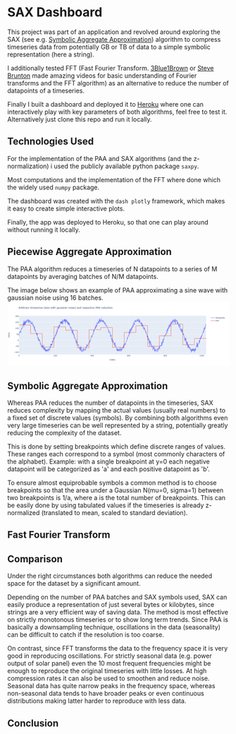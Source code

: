 # SAX Dashboard
This project was part of an application and revolved around exploring the SAX (see e.g. [Symbolic Aggregate Approximation](https://jmotif.github.io/sax-vsm_site/morea/algorithm/SAX.html)) algorithm to compress timeseries data from potentially GB or TB of data to a simple symbolic representation (here a string).

I additionally tested FFT (Fast Fourier Transform. [3Blue1Brown](https://www.youtube.com/watch?v=spUNpyF58BY) or [Steve Brunton](https://youtu.be/E8HeD-MUrjY) made amazing videos for basic understanding of Fourier transforms and the FFT algorithm) as an alternative to reduce the number of datapoints of a timeseries. 

Finally I built a dashboard and deployed it to [Heroku](https://sax-dashboard.herokuapp.com/) where one can interactively play with key parameters of both algorithms, feel free to test it. Alternatively just clone this repo and run it locally.

## Technologies Used
For the implementation of the PAA and SAX algorithms (and the z-normalization) i used the publicly available python package `saxpy`.

Most computations and the implementation of the FFT where done which the widely used `numpy` package.

The dashboard was created with the `dash plotly` framework, which makes it easy to create simple interactive plots.

Finally, the app was deployed to Heroku, so that one can play around without running it locally.

## Piecewise Aggregate Approximation
The PAA algorithm reduces a timeseries of N datapoints to a series of M datapoints by averaging batches of N/M datapoints.

The image below shows an example of PAA approximating a sine wave with gaussian noise using 16 batches.
![Example PAA](img/paa-explanation.png)

## Symbolic Aggregate Approximation
Whereas PAA reduces the number of datapoints in the timeseries, SAX reduces complexity by mapping the actual values (usually real numbers) to a fixed set of discrete values (symbols). By combining both algorithms even very large timeseries can be well represented by a string, potentially greatly reducing the complexity of the dataset.

This is done by setting breakpoints which define discrete ranges of values. These ranges each correspond to a symbol (most commonly characters of the alphabet). Example: with a single breakpoint at y=0 each negative datapoint will be categorized as 'a' and each positive datapoint as 'b'.

To ensure almost equiprobable symbols a common method is to choose breakpoints so that the area under a Gaussian N(mu=0, sigma=1) between two breakpoints is 1/a, where a is the total number of breakpoints. This can be easily done by using tabulated values if the timeseries is already z-normalized (translated to mean, scaled to standard deviation).

## Fast Fourier Transform


## Comparison
Under the right circumstances both algorithms can reduce the needed space for the dataset by a significant amount.

Depending on the number of PAA batches and SAX symbols used, SAX can easily produce a representation of just several bytes or kilobytes, since strings are a very efficient way of saving data. The method is most effective on strictly monotonous timeseries or to show long term trends. Since PAA is basically a downsampling technique, oscillations in the data (seasonality) can be difficult to catch if the resolution is too coarse.

On contrast, since FFT transforms the data to the frequency space it is very good in reproducing oscillations. For strictly seasonal data (e.g. power output of solar panel) even the 10 most frequent frequencies might be enough to reproduce the original timeseries with little losses. At high compression rates it can also be used to smoothen and reduce noise. Seasonal data has quite narrow peaks in the frequency space, whereas non-seasonal data tends to have broader peaks or even continuous distributions making latter harder to reproduce with less data.

## Conclusion
